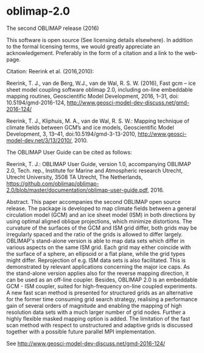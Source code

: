 # oblimap-2.0
The second OBLIMAP release (2016)

This software is open source (See licensing details elsewhere). In addition to the formal licensing terms, we would greatly appreciate an acknowledgement. Preferably in the form of a citation and a link to the web-page.

Citation: Reerink et al. (2016,2010):

Reerink, T. J., van de Berg, W.J., van de Wal, R. S. W.  (2016), Fast gcm – ice sheet model coupling software oblimap 2.0, including on-line embeddable mapping routines, Geoscientific Model Development, 2016, 1–31, doi: 10.5194/gmd-2016-124, http://www.geosci-model-dev-discuss.net/gmd-2016-124/

Reerink, T. J., Kliphuis, M. A., van de Wal, R. S. W.: Mapping technique of climate fields between GCM’s and ice models, Geoscientific Model Development, 3, 13–41, doi:10.5194/gmd-3-13-2010, http://www.geosci-model-dev.net/3/13/2010/, 2010.


The OBLIMAP User Guide can be cited as follows:

Reerink, T. J.: OBLIMAP User Guide, version 1.0, accompanying OBLIMAP 2.0, Tech. rep., Institute for Marine and Atmospheric research Utrecht, Utrecht University, 3508 TA Utrecht, The Netherlands, https://github.com/oblimap/oblimap-2.0/blob/master/documentation/oblimap-user-guide.pdf, 2016.


Abstract. 
This paper accompanies the second OBLIMAP open source release. The package is developed to map climate fields between a general circulation model (GCM) and an ice sheet model (ISM) in both directions by using optimal aligned oblique projections, which minimize distortions. The curvature of the surfaces of the GCM and ISM grid differ, both grids may be irregularly spaced and the ratio of the grids is allowed to differ largely. OBLIMAP's stand-alone version is able to map data sets which differ in various aspects on the same ISM grid. Each grid may either coincide with the surface of a sphere, an ellipsoid or a flat plane, while the grid types might differ. Reprojection of e.g. ISM data sets is also facilitated. This is demonstrated by relevant applications concerning the major ice caps. As the stand-alone version applies also for the reverse mapping direction, it can be used as an off-line coupler. Besides, OBLIMAP 2.0 is an embeddable GCM - ISM coupler, suited for high-frequency on-line coupled experiments. A new fast scan method is presented for structured grids as an alternative for the former time consuming grid search strategy, realising a performance gain of several orders of magnitude and enabling the mapping of high resolution data sets with a much larger number of grid nodes. Further a highly flexible masked mapping option is added. The limitation of the fast scan method with respect to unstructured and adaptive grids is discussed together with a possible future parallel MPI implementation. 

See http://www.geosci-model-dev-discuss.net/gmd-2016-124/
